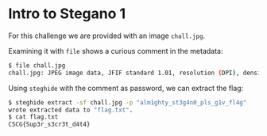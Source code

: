 # Intro to Stegano 1

For this challenge we are provided with an image `chall.jpg`.

Examining it with `file` shows a curious comment in the metadata:

```sh
$ file chall.jpg
chall.jpg: JPEG image data, JFIF standard 1.01, resolution (DPI), density 72x72, segment length 16, comment: "alm1ghty_st3g4n0_pls_g1v_fl4g", baseline, precision 8, 1024x1128, components 3
```

Using `steghide` with the comment as password, we can extract the flag:

```sh
$ steghide extract -sf chall.jpg -p "alm1ghty_st3g4n0_pls_g1v_fl4g"
wrote extracted data to "flag.txt".
$ cat flag.txt
CSCG{Sup3r_s3cr3t_d4t4}
```
